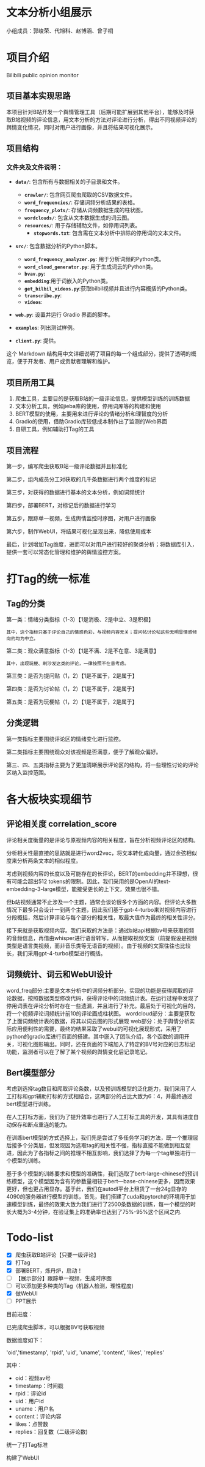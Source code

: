 # 文本分析小组展示

小组成员：郭峻荣、代旭科、赵博涵、曾子桐

# 项目介绍

Bilibili public opinion monitor

## 项目基本实现思路

本项目针对B站开发一个舆情管理工具（后期可能扩展到其他平台），能够及时获取B站视频的评论信息，用文本分析的方法对评论进行分析，得出不同视频评论的舆情变化情况，同时对用户进行画像，并且将结果可视化展示。

## 项目结构

### 文件夹及文件说明：

- **`data/`**: 包含所有与数据相关的子目录和文件。

  - **`crawler/`**: 包含网页爬虫爬取的CSV数据文件。
  - **`word_frequencies/`**: 存储词频分析结果的表格。
  - **`frequency_plots/`**: 存储从词频数据生成的柱状图。
  - **`wordclouds/`**: 包含从文本数据生成的词云图。
  - **`resources/`**: 用于存储辅助文件，如停用词列表。
    - **`stopwords.txt`**: 包含需在文本分析中排除的停用词的文本文件。
- **`src/`**: 包含数据分析的Python脚本。

  - **`word_frequency_analyzer.py`**: 用于分析词频的Python类。
  - **`word_cloud_generator.py`**: 用于生成词云的Python类。
  - **`bvav.py`:**
  - **`embedding`**:用于词嵌入的Python类。
  - **`get_bilbil_videos.py`**:获取bilbil视频并且进行内容概括的Python类。
  - **`transcribe.py`**:
  - **`videos`**:
- **`web.py`**: 设置并运行 Gradio 界面的脚本。
- **`examples`**: 列出测试样例。
- **`client.py`**: 提供。

这个 Markdown 结构用中文详细说明了项目的每一个组成部分，提供了透明的概览，便于开发者、用户或贡献者理解和维护。

## 项目所用工具

1. 爬虫工具，主要目的是获取B站的一级评论信息，提供模型训练的训练数据
2. 文本分析工具，例如jieba库的使用，停用词库等的构建和使用
3. BERT模型的使用，主要用来进行评论的情绪分析和理智度的分析
4. Gradio的使用，借助Gradio库较低成本制作出了监测的Web界面
5. 自研工具，例如辅助打Tag的工具

## 项目流程

第一步，编写爬虫获取B站一级评论数据并且标准化

第二步，组内成员分工对获取的几千条数据进行两个维度的标记

第三步，对获得的数据进行基本的文本分析，例如词频统计

第四步，部署BERT，对标记后的数据进行学习

第五步，跟踪单一视频，生成舆情监控时序图，对用户进行画像

第六步，制作WebUI，将结果可视化呈现出来，降低使用成本

最后，计划增加Tag维度，进而可以对用户进行较好的聚类分析；将数据库引入，提供一套可以常态化管理和维护的舆情监控方案。

# 打Tag的统一标准

## Tag的分类

第一类：情绪分类指标（1-3）【1是消极、2是中立、3是积极】

    其中，这个指标只基于评论自己的情感色彩，与视频内容无关；提问帖讨论帖这些无明显情感倾向的均为中立。

第二类：观众满意指标（1-3）【1是不满、2是不在意、3是满意】

    其中，出现玩梗、刷沙发这类的评论，一律按照不在意考虑。

第三类：是否为提问贴（1，2）【1是不属于，2是属于】

第四类：是否为讨论帖（1，2）【1是不属于，2是属于】

第五类：是否为玩梗帖（1，2）【1是不属于，2是属于】

## 分类逻辑

第一类指标主要围绕评论区的情绪变化进行监控。

第二类指标主要围绕观众对该视频是否满意，便于了解观众偏好。

第三、四、五类指标主要为了更加清晰展示评论区的结构，将一些理性讨论的评论区纳入监控范围。

# 各大板块实现细节

## 评论相关度 correlation_score

评论相关度衡量的是评论与原视频内容的相关程度，旨在分析视频评论区的结构。

分析相关性最直接的思路就是进行word2vec，将文本转化成向量，通过余弦相似度来分析两条文本的相似程度。

考虑到视频内容的长度以及可能存在的长评论，BERT的embedding并不理想，很有可能会超出512 tokens的限制。因此，我们采用的是OpenAI的text-embedding-3-large模型，能接受更长的上下文，效果也很不错。

但b站视频通常不止涉及一个主题，通常会谈论很多个方面的内容。但评论大多数情况下最多只会设计一到两个主题，因此我们基于gpt-4-turbo来对视频内容进行分段概括，然后计算评论与每个部分的相关性，取最大值作为最终的相关性评分。

接下来就是获取视频内容。我们采取的方法是：通过b站api根据bv号来获取视频的音频信息，再借由whisper进行语音转写，从而提取视频文案（前提假设是视频类型是语言类视频，而非音乐类等无语音的视频）。由于视频的文案往往也比较长，我们采用gpt-4-turbo模型进行概括。

## 词频统计、词云和WebUI设计

word_freq部分:主要是文本分析中的词频分析部分。实现的功能是获得爬取的评论数据，按照数据类型修改代码，获得评论中的词频统计表。在运行过程中发现了停用词表在评论分析时存在一些遗漏，并且进行了补充。最后处于可视化的目的，将一个视频评论词频统计前10的评论画成柱状图。
wordcloud部分：主要是获取了上面词频统计表的数据，将其以词云图的形式展现
web部分：处于舆情分析实际应用便利性的需要，最终的结果采取了webui的可视化展现形式，采用了python的gradio库进行页面的搭建。其中嵌入了团队介绍，各个函数的调用开关，可视化图形输出。同时，还在页面的下端加入了特定的BV号对应的日志标记功能，监测者可以在了解了某个视频的舆情变化后记录笔记。

## Bert模型部分

考虑到选择tag数目和爬取评论条数，以及预训练模型的泛化能力，我们采用了人工打标和gpt辅助打标的方式相结合，这两部分的占比大致为6：4，并最终通过bert模型进行训练。

在人工打标方面，我们为了提升效率也进行了人工打标工具的开发，其具有进度自动保存和断点重连的能力。

在训练bert模型的方式选择上，我们先是尝试了多任务学习的方法，既一个推理层后接多个分类层，但发现因为选取tag的相关性不强，指标直接不能做到相互促进，因此为了各指标之间的推理不相互影响，我们选择了为每一个tag单独进行一个模型的训练。

基于多个模型的训练要求和模型的准确性，我们选取了bert-large-chinese的预训练模型，这个模型因为含有的参数量相较于bert—base-chinese更多，因而效果更好，但也更占用显存。基于此，我们在autodl平台上租赁了一台24g显存的4090的服务器进行模型的训练，首先，我们搭建了cuda和pytorch的环境用于加速模型训练，最终的效果大致为我们进行了2500条数据的训练，每一个模型的时长大概为3-4分钟，在验证集上的准确率也达到了75%-95%这个区间之内.


# Todo-list

- [X] 爬虫获取B站评论【只要一级评论】
- [X] 打Tag
- [X] 部署BERT，炼丹炉，启动！
- [ ] 【展示部分】跟踪单一视频，生成时序图
- [ ] 可以添加更多种类的Tag（机器人检测，理性程度)
- [X] 做WebUI
- [ ] PPT展示

目前进度：

已完成爬虫脚本，可以根据BV号获取视频

数据维度如下：

'oid','timestamp', 'rpid', 'uid', 'uname', 'content', 'likes', 'replies'

其中：

- oid：视频av号
- timestamp：时间戳
- rpid：评论id
- uid：用户id
- uname：用户名
- content：评论内容
- likes：点赞数
- replies：回复数（二级评论数)

统一了打Tag标准

构建了WebUI
